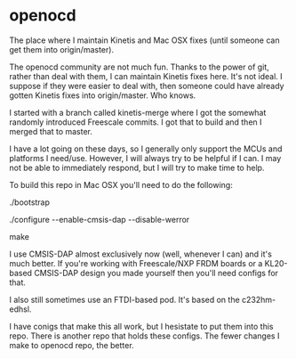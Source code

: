 # openocd
The place where I maintain Kinetis and Mac OSX fixes (until someone can get them into origin/master).

The openocd community are not much fun.  Thanks to the power of git, rather than deal with them, I can maintain Kinetis fixes here.  It's not ideal.  I suppose if they were easier to deal with, then someone could have already gotten Kinetis fixes into origin/master.  Who knows.

I started with a branch called kinetis-merge where I got the somewhat randomly introduced Freescale commits.  I got that to build and then I merged that to master. 

I have a lot going on these days, so I generally  only support the MCUs and platforms I need/use.  However, I will always try to be helpful if I can.  I may not be able to immediately respond, but I will try to make time to help.

To build this repo in Mac OSX you'll need to do the following:

./bootstrap

./configure --enable-cmsis-dap --disable-werror

make

I use CMSIS-DAP almost exclusively now (well, whenever I can) and it's much better.  If you're working with Freescale/NXP FRDM boards or a KL20-based CMSIS-DAP design you made yourself then you'll need configs for that.

I also still sometimes use an FTDI-based pod.  It's based on the c232hm-edhsl.

I have conigs that make this all work, but I hesistate to put them into this repo.  There is another repo that holds these configs.  The fewer changes I make to openocd repo, the better.